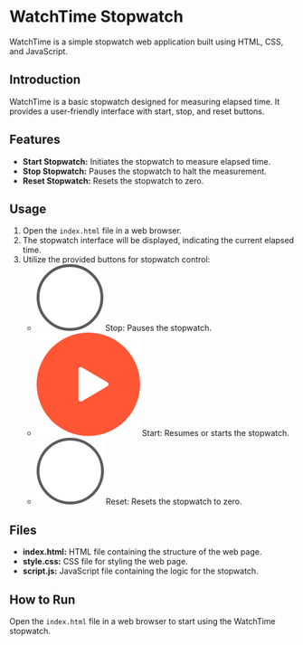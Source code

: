 # WatchTime Stopwatch

WatchTime is a simple stopwatch web application built using HTML, CSS, and JavaScript.

## Introduction

WatchTime is a basic stopwatch designed for measuring elapsed time. It provides a user-friendly interface with start, stop, and reset buttons.

## Features

- **Start Stopwatch:** Initiates the stopwatch to measure elapsed time.
- **Stop Stopwatch:** Pauses the stopwatch to halt the measurement.
- **Reset Stopwatch:** Resets the stopwatch to zero.

## Usage

1. Open the `index.html` file in a web browser.
2. The stopwatch interface will be displayed, indicating the current elapsed time.
3. Utilize the provided buttons for stopwatch control:
   - ![Stop](stopwatch_img/images/stop.png) Stop: Pauses the stopwatch.
   - ![Start](stopwatch_img/images/start.png) Start: Resumes or starts the stopwatch.
   - ![Reset](stopwatch_img/images/reset.png) Reset: Resets the stopwatch to zero.

## Files

- **index.html:** HTML file containing the structure of the web page.
- **style.css:** CSS file for styling the web page.
- **script.js:** JavaScript file containing the logic for the stopwatch.

## How to Run

Open the `index.html` file in a web browser to start using the WatchTime stopwatch.

